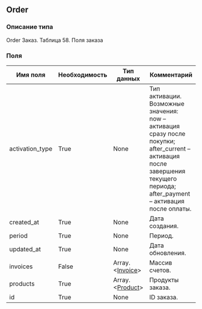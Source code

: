 
## Order

### Описание типа
Order
Заказ.
Таблица 58. Поля заказа


### Поля

| Имя поля | Необходимость | Тип данных | Комментарий |
|---|---|---|---|
|activation_type|True|None|Тип активации.<br/>Возможные значения:	<br/>now – активация сразу после покупки;<br/>after_current – активация после завершения текущего периода;<br/>after_payment – активация после оплаты.<br/>|
|created_at|True|None|Дата создания.<br/>|
|period|True|None|Период.<br/>|
|updated_at|True|None|Дата обновления.<br/>|
|invoices|False|Array.<[Invoice](/docs/types/Invoice.md)>|Массив счетов.<br/>|
|products|True|Array.<[Product](/docs/types/Product.md)>|Продукты заказа.<br/>|
|id|True|None|ID заказа.<br/>|
